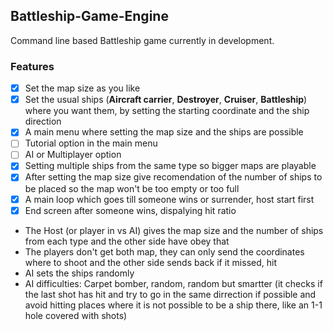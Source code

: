 <h2>Battleship-Game-Engine</h2>

Command line based Battleship game currently in development.

<h3>Features</h3>

  - [x] Set the map size as you like
  - [x] Set the usual ships (**Aircraft carrier**, **Destroyer**, **Cruiser**, **Battleship**) where you want them, by setting the starting coordinate and the ship direction
  - [X] A main menu where setting the map size and the ships are possible
  - [ ] Tutorial option in the main menu
  - [ ] AI or Multiplayer option
  - [X] Setting multiple ships from the same type so bigger maps are playable
  - [X] After setting the map size give recomendation of the number of ships to be placed so the map won't be too empty or too full
  - [X] A main loop which goes till someone wins or surrender, host start first
  - [X] End screen after someone wins, dispalying hit ratio
  
  - The Host (or player in vs AI) gives the map size and the number of ships from each type and the other side have obey that
  - The players don't get both map, they can only send the coordinates where to shoot and the other side sends back if it missed, hit
  - AI sets the ships randomly
  - AI difficulties: Carpet bomber, random, random but smartter (it checks if the last shot has hit and try to go in the same dirrection if possible and avoid hitting places where it is not possible to be a ship there, like an 1-1 hole covered with shots)
  
